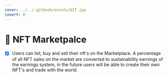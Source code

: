 ```yaml
---
cover: ../../.gitbook/assets/GIT.jpg
coverY: 0
---
```


# 📳 NFT Marketpalce

* [x] Users can list, buy and sell their nft's on the Marketplace. A percentage of all NFT sales on the market are converted to sustainability earnings of the earnings system, in the future users will be able to create their own NFT's and trade with the world.
